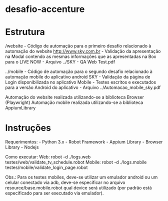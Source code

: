# desafio-accenture

# Estrutura

/website
    - Código de automação para o primeiro desafio relacionado à automação do website http://www.sky.com.br
    - Validação da apresentação na Modal contendo as mesmas informações que as apresentadas na Box para o LIVE NOW
    - Arquivo ../SKY - QA Web Test.pdf

../mobile
    - Código de automação para o segundo desafio relacionado à automação mobile do aplicativo android SKY
    - Validação da página de Login disponibilizada no aplicativo Mobile
    - Testes escritos e executados para a versão Android do aplicativo
    - Arquivo ../Automacao_mobile_sky.pdf

Automação do website realizada utilizando-se a biblioteca Browser (Playwright)
Automação mobile realizada utilizando-se a biblioteca AppiumLibrary

# Instruções
Requerimentos:
    - Python 3.x
    - Robot Framework
    - Appium Library
    - Browser Library
    - Nodejs

Como executar:
Web: robot -d ./logs.web testes/web/validate_tv_schedule.robot
Mobile: robot -d ./logs.mobile testes/mobile/validate_login_page.robot

Obs.: Para os testes mobiles, deve-se utilizar um emulador android ou um celular conectado via adb, deve-se especificar no arquivo resource/base.mobile.robot qual device será utilizado (por padrão está especificado para ser executado via emulador).